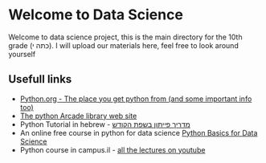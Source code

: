 
# Welcome to Data Science
Welcome to data science project, this is the main directory for the 10th grade (כתה י).
I will upload our materials here, feel free to look around yourself

## Usefull links
- [Python.org - The place you get python from (and some important info too)](https://www.python.org/)
- [The python Arcade library web site](https://api.arcade.academy/en/latest/)
- Python Tutorial in hebrew - [מדריך פייתון בשפת הקודש](https://reshetech.co.il/python-tutorials/all-the-tutorials)
- An online free course in python for data science [Python Basics for Data Science](https://learning.edx.org/course/course-v1:IBM+PY0101EN+2T2021/home)
- Python course in campus.il - [all the lectures on youtube ](https://www.youtube.com/watch?v=8qVy5hs6xDs&list=PLi5wNsn0QX4hAgdAqawlYt5_v_CoX6Q1n&index=1)

